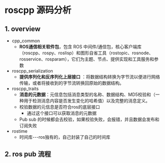 # roscpp 源码分析
## 1. overview
- cpp_common
  - **ROS通信相关软件包**，包含 ROS 中间件/通信包，核心客户端库（roscpp、rospy、roslisp）和图形自省工具（rostopic、rosnode、rosservice、rosparam），它们为主题、节点、提供实现和工具服务和参数
- roscpp_serialization
  - **提供序列化和反序列化上层接口** ：将数据结构转换为字节流以便进行网络传输，或者将接收到的字节流转换回原始的数据结构。
- roscpp_traits
  - **消息的元数据**：元信息包括消息类型的名称、数据结构、MD5校验和（一种用于检测消息内容是否发生变化的哈希值）以及完整的消息定义。
  - 校验数据的元信息是否符合ros的底层接口
    - 通过这个接口可以获取消息的元数据
  - Pub sub 的时候都会去校验，如果校验失败，会报错，并且数据会发布和订阅失败
- rostime
  - 时间库---ros独有的，自己封装了自己的时间库

## 2. ros pub 流程
                                                                   